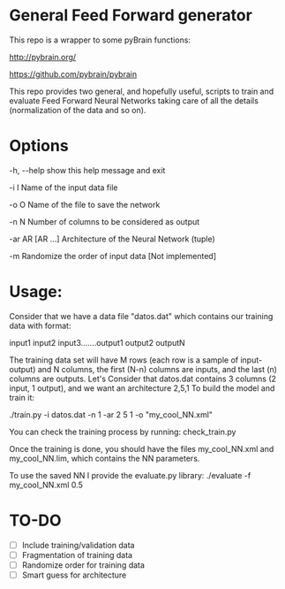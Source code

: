 # General Feed Forward generator

This repo is a wrapper to some pyBrain functions:

  http://pybrain.org/
  
  https://github.com/pybrain/pybrain



This repo provides two general, and hopefully useful, scripts to train and evaluate Feed Forward Neural Networks taking care of all the details (normalization of the data and so on).

# Options
  -h, --help       show this help message and exit
  
  -i I             Name of the input data file
  
  -o O             Name of the file to save the network
  
  -n N             Number of columns to be considered as output
  
  -ar AR [AR ...]  Architecture of the Neural Network (tuple)
  
  -m               Randomize the order of input data  [Not implemented]


# Usage:
Consider that we have a data file "datos.dat" which contains our training data with format:

input1   input2  input3.......output1   output2   outputN

The training data set will have M rows (each row is a sample of input-output) and N columns, the first (N-n) columns are inputs, and the last (n) columns are outputs.
Let's Consider that datos.dat contains 3 columns (2 input, 1 output), and we want an architecture 2,5,1
To build the model and train it:

./train.py -i datos.dat -n 1 -ar 2 5 1 -o "my_cool_NN.xml"

You can check the training process by running: check_train.py

Once the training is done, you should have the files my_cool_NN.xml and my_cool_NN.lim, which contains the NN parameters.

To use the saved NN I provide the evaluate.py library:
./evaluate -f my_cool_NN.xml 0.5

# TO-DO
- [ ] Include training/validation data
- [ ] Fragmentation of training data
- [ ] Randomize order for training data
- [ ] Smart guess for architecture
